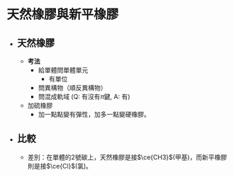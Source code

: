 # 天然橡膠與新平橡膠
- ## 天然橡膠
	- **考法**
		- 給單體問單體單元
			- 有單位
		- 問異構物（順反異構物）
		- 問混成軌域 (Q: 有沒有$\pi$鍵, A: 有)
	- 加硫橡膠
		- 加一點點變有彈性，加多一點變硬橡膠。
- ## 比較
	- 差別：在單體的2號碳上，天然橡膠是接$\ce{CH3}$(甲基)，而新平橡膠則是接$\ce{Cl}$(氯)。